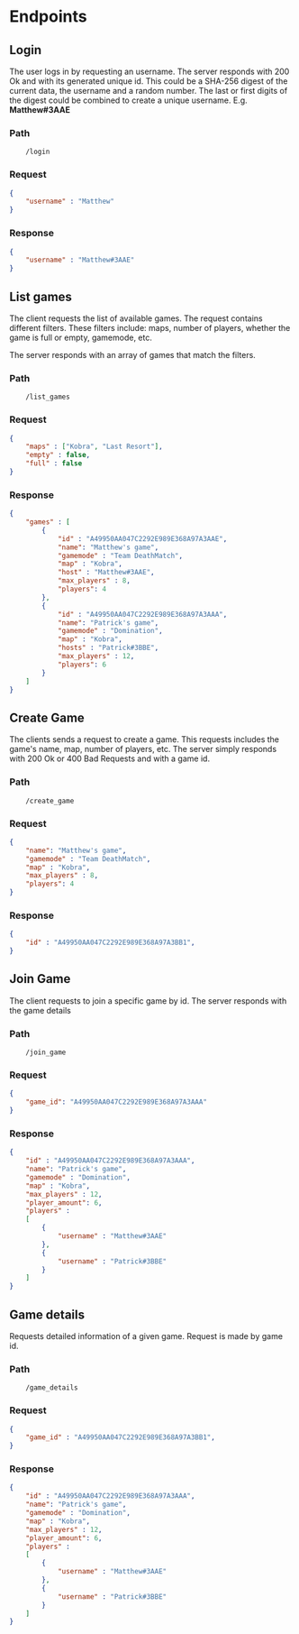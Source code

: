 # Endpoints

## Login

The user logs in by requesting an username. The server responds with 200 Ok and with its generated unique id. This could be a SHA-256 digest of the current data, the username and a random number. The last or first digits of the digest could be combined to create a unique username. E.g. **Matthew#3AAE**

### Path

```
    /login
```

### Request

```json
{
    "username" : "Matthew"
}
```

### Response
```json
{
    "username" : "Matthew#3AAE"
}
```

## List games

The client requests the list of available games. The request contains different filters. These filters include: maps, number of players, whether the game is full or empty, gamemode, etc.

The server responds with an array of games that match the filters.

### Path

```
    /list_games
```

### Request

```json
{
    "maps" : ["Kobra", "Last Resort"],
    "empty" : false,
    "full" : false
}
```

### Response

```json
{
    "games" : [
        {
            "id" : "A49950AA047C2292E989E368A97A3AAE",
            "name": "Matthew's game",
            "gamemode" : "Team DeathMatch",
            "map" : "Kobra",
            "host" : "Matthew#3AAE",
            "max_players" : 8,
            "players": 4            
        },
        {
            "id" : "A49950AA047C2292E989E368A97A3AAA",
            "name": "Patrick's game",
            "gamemode" : "Domination",
            "map" : "Kobra",
            "hosts" : "Patrick#3BBE",
            "max_players" : 12,
            "players": 6
        }
    ]
}
```

## Create Game

The clients sends a request to create a game. This requests includes the game's name, map, number of players, etc. The server simply responds with 200 Ok or 400 Bad Requests and with a game id.

### Path
```http
    /create_game
```

### Request

```json
{
    "name": "Matthew's game",
    "gamemode" : "Team DeathMatch",
    "map" : "Kobra",
    "max_players" : 8,
    "players": 4
}
```

### Response

```json
{
    "id" : "A49950AA047C2292E989E368A97A3BB1",
}
```

## Join Game

The client requests to join a specific game by id. The server responds with the game details

### Path
```
    /join_game
```

### Request

```json
{
    "game_id": "A49950AA047C2292E989E368A97A3AAA"
}
```

### Response

```json
{
    "id" : "A49950AA047C2292E989E368A97A3AAA",
    "name": "Patrick's game",
    "gamemode" : "Domination",
    "map" : "Kobra",
    "max_players" : 12,
    "player_amount": 6,
    "players" :
    [
        {
            "username" : "Matthew#3AAE"
        },
        {
            "username" : "Patrick#3BBE"
        }
    ]
}
```

## Game details

Requests detailed information of a given game. Request is made by game id.

### Path

```
    /game_details
```

### Request

```json
{
    "game_id" : "A49950AA047C2292E989E368A97A3BB1",
}
```

### Response

```json
{
    "id" : "A49950AA047C2292E989E368A97A3AAA",
    "name": "Patrick's game",
    "gamemode" : "Domination",
    "map" : "Kobra",
    "max_players" : 12,
    "player_amount": 6,
    "players" :
    [
        {
            "username" : "Matthew#3AAE"
        },
        {
            "username" : "Patrick#3BBE"
        }
    ]
}
```

